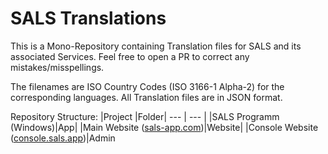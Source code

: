 # SALS Translations

This is a Mono-Repository containing Translation files for SALS and its associated Services. Feel free to open a PR to correct any mistakes/misspellings.

The filenames are ISO Country Codes (ISO 3166-1 Alpha-2) for the corresponding languages. All Translation files are in JSON format.

Repository Structure:
|Project |Folder|
--- | --- |
|SALS Programm (Windows)|App|
|Main Website ([sals-app.com](https://sals-app.com))|Website|
|Console Website ([console.sals.app](https://console.sals.app))|Admin
